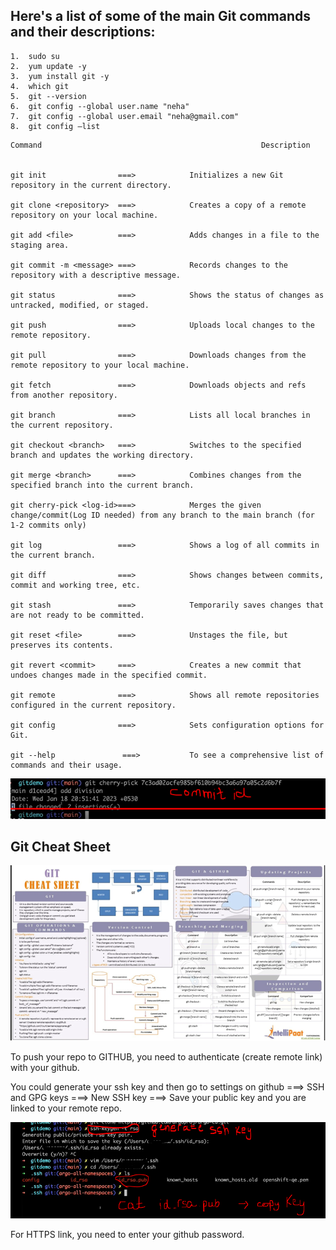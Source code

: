 ## Here's a list of some of the main Git commands and their descriptions:

    1.	sudo su
    2.	yum update -y
    3.	yum install git -y
    4.	which git
    5.	git --version
    6.	git config --global user.name "neha"
    7.	git config --global user.email "neha@gmail.com"
    8.	git config –list


```    
Command	                                                Description


git init                ===>           	Initializes a new Git repository in the current directory.

git clone <repository>  ===>	        Creates a copy of a remote repository on your local machine.

git add <file>          ===>     	    Adds changes in a file to the staging area.

git commit -m <message>	===>            Records changes to the repository with a descriptive message.

git status              ===>         	Shows the status of changes as untracked, modified, or staged.

git push                ===>            Uploads local changes to the remote repository.

git pull                ===>            Downloads changes from the remote repository to your local machine.

git fetch               ===>          	Downloads objects and refs from another repository.

git branch              ===>            Lists all local branches in the current repository.

git checkout <branch>   ===>	        Switches to the specified branch and updates the working directory.

git merge <branch>      ===>            Combines changes from the specified branch into the current branch.

git cherry-pick <log-id>===>            Merges the given change/commit(Log ID needed) from any branch to the main branch (for 1-2 commits only)

git log	                ===>            Shows a log of all commits in the current branch.

git diff                ===>       	    Shows changes between commits, commit and working tree, etc.

git stash               ===>	        Temporarily saves changes that are not ready to be committed.

git reset <file>        ===>	        Unstages the file, but preserves its contents.

git revert <commit>	    ===>            Creates a new commit that undoes changes made in the specified commit.

git remote              ===> 	        Shows all remote repositories configured in the current repository.

git config              ===> 	        Sets configuration options for Git.

git --help               ===>           To see a comprehensive list of commands and their usage.

```


![Alt text](image-8.png)
## Git Cheat Sheet

![Alt text](image-6.png)


To push your repo to GITHUB, you need to authenticate (create remote link) with your github.

You could generate your ssh key and then go to settings on github ===> SSH and GPG keys ===> New SSH key ===> Save your public key and you are linked to your remote repo. 

![Alt text](image-7.png)

For HTTPS link, you need to enter your github password.
